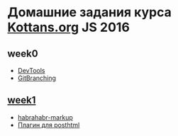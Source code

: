 # Домашние задания курса [Kottans.org](http://kottans.org/) JS 2016
## week0
* [DevTools](http://i.imgur.com/GbA9fvl.png)
* [GitBranching](http://i.imgur.com/iIhj6l9.png)

## [week1](https://github.com/OperKH/kottans-js-2016/tree/master/week1)
* [habrahabr-markup](https://github.com/OperKH/kottans-js-2016/tree/master/week1/lec1)
* [Плагин для posthtml](https://github.com/OperKH/kottans-js-2016/tree/master/week1/lec2)
